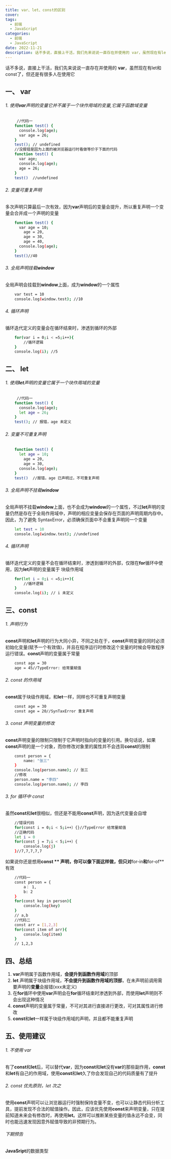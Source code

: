 ```yaml
---
title: var、let、const的区别
cover: 
tags:
  - 前端
  - JavaScript
categories: 
  - 前端
  - JavaScript
date: 2022-11-21
description: 话不多说，直接上干活，我们先来说说一直存在并使用的 var，虽然现在有let和const了，但还是有很多人在使用它 一、 var 1. 使用var声明的变量它并不属于一个块作用域的变量,它属于函数域变
---
```



话不多说，直接上干活，我们先来说说一直存在并使用的 **var**，虽然现在有let和const了，但还是有很多人在使用它
## 一、 var
###### 1. 使用**var**声明的变量它并不属于一个块作用域的变量,它属于函数域变量
```bash
     //代码一
    function test() {
      console.log(age);
      var age = 26;
    }
    test();	// undefined
    //没报错是因为上面的被浏览器运行时看做等价于下面的代码
    function test() {
      var age;
      console.log(age);
      age = 26;
    }
    test()  //undefined
```
###### 2. 变量可重复声明
多次声明只算最后一次有效，因为**var**声明后的变量会提升，所以重复声明一个变量会合并成一个声明的变量
```bash
	function test() {
      var age = 10;
	    age = 20,
      	age = 30,
     	age = 40,
      console.log(age);
    }
    test()//40

```
###### 3. 全局声明挂载**window**
全局声明会挂载到**window**上面，成为**window**的一个属性
```bash
	var test = 10
	console.log(window.test); //10
```
######  4. 循环声明
循环迭代定义的变量会在循环结束时，渗透到循环的外部
```bash
	for(var i = 0;i < =5;i++){
		//循环逻辑
	}
	console.log(i); //5
```

## 二、 let
###### 1. 使用**let**声明的变量它属于一个块作用域的变量
```bash
     //代码一
    function test() {
      console.log(age);
      let age = 26;
    }
    test();	// 报错，age 未定义
```
###### 2. 变量不可重复声明
```bash
	function test() {
      let age = 10;
	    age = 20,
      	age = 30,
      console.log(age);
    }
    test()	//报错，age 已声明过，不可重复声明

```
###### 3. 全局声明不挂载**window**
全局声明不挂载**window**上面，也不会成为**window**的一个属性，不过**let**声明的变量仍然是存在于全局作用域中，声明的相应变量会保存在页面的声明周期内存中。因此，为了避免 SyntaxError，必须确保页面中不会重复声明同一个变量
```bash
	let test = 10
	console.log(window.test); //undefined
```
######  4. 循环声明
循环迭代定义的变量不会在循环结束时，渗透到循环的外部，仅限在**for**循环中使用，因为**let**声明的变量属于 块级作用域
```bash
	for(let i = 0;i < =5;i++){
		//循环逻辑
	}
	console.log(i); // i 未定义
```

## 三、const
###### 1. 声明行为
**const**声明和**let**声明的行为大同小异，不同之处在于，**const**声明变量的同时必须初始化变量(赋予一个有效值)，并且在程序运行时修改这个变量的时候会导致程序运行错误。**const**声明的变量属于常量

```bash
	const age = 30
	age = 45//TypeError: 给常量赋值
```
###### 2. const 的作用域
**const**属于块级作用域，和**let**一样，同样也不可重复声明变量

```bash
	const age = 30
	const age = 20//SynTaxError 重复声明
```
###### 3. const 声明变量的修改
**const**声明变量的限制只限制于它声明时指向的变量的引用。换句话说，如果**const**声明的是一个对象，而你修改对象里的属性并不会违背**const**的限制

```bash
	const person = {
		name: "张三"
	}
	console.log(person.name); // 张三
	//修改
	person.name = "李四"
	console.log(person.name); // 李四
```
###### 3. for 循环中 const 
虽然**const**和**let**很相似，但还是不能用**const**声明，因为迭代变量会自增
```bash
	//错误代码
	for(const i = 0;i < 5;i++）{}//TypeError 给常量赋值
	//正确代码
	let i = 0
	for(const j = 7;i < 5;i++）{
		console.log(j)
	}//7,7,7,7,7
```
如果说你还是想用**const ** 声明，你可以像下面这样做，但只对**for-in**和**for-of**有效

```bash
	//代码一
	const person = {
		a： 1,
		b: 2
	}
	for(const key in person){
		console.log(key)
	}
	// a,b
	//代码二
	const arr = [1,2,3]
	for(const item of arr){
		console.log(item)
	}
	// 1,2,3
```

## 四、总结
1.  **var**声明属于函数作用域，**会提升到函数作用域**的顶部
2. **let** 声明属于块级作用域，**不会提升到函数作用域的顶部**，在未声明前调用需要声明的**变量**会报错(xxx未定义)
3. 在**for**循环中使用**var**声明会在**for**循环结束时渗透到外部，而使用**let**声明则不会出现这种情况
4. **const**声明的变量属于常量，不可对其进行直接进行更改，可对其属性进行修改
5. **const**和**let**一样属于块级作用域的声明，并且都不能重复声明

## 五、使用建议
###### 1. 不使用 var
有了**const**和**let**后，可以替代**var**，因为**const**和**let**没有**var**的那些副作用，**const**和**let**有自己的作用域，使用**const**和**let**久了你会发现自己的代码质量有了提升
###### 2. const 优先原则，let  次之
使用**const**声明可以让浏览器运行时强制保持变量不变，也可以让静态代码分析工具，提前发现不合法的赋值操作。因此，应该优先使用**const**来声明变量，只在提前知道未来会有修改时，再使用**let**。这样可以推断某些变量的值永远不会变，同时也能迅速发现因意外赋值导致的非预期行为。



###### 下期预告
**JavaSript**的数据类型